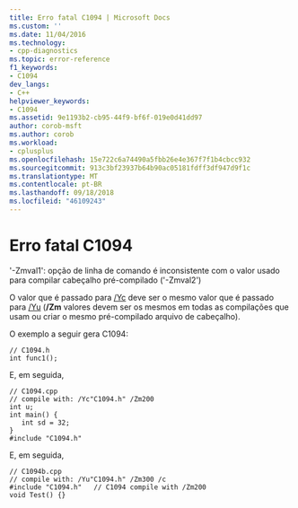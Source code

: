 ```yaml
---
title: Erro fatal C1094 | Microsoft Docs
ms.custom: ''
ms.date: 11/04/2016
ms.technology:
- cpp-diagnostics
ms.topic: error-reference
f1_keywords:
- C1094
dev_langs:
- C++
helpviewer_keywords:
- C1094
ms.assetid: 9e1193b2-cb95-44f9-bf6f-019e0d41dd97
author: corob-msft
ms.author: corob
ms.workload:
- cplusplus
ms.openlocfilehash: 15e722c6a74490a5fbb26e4e367f7f1b4cbcc932
ms.sourcegitcommit: 913c3bf23937b64b90ac05181fdff3df947d9f1c
ms.translationtype: MT
ms.contentlocale: pt-BR
ms.lasthandoff: 09/18/2018
ms.locfileid: "46109243"
---
```

# <a name="fatal-error-c1094"></a>Erro fatal C1094

'-Zmval1': opção de linha de comando é inconsistente com o valor usado para compilar cabeçalho pré-compilado ('-Zmval2')

O valor que é passado para [/Yc](../../build/reference/yc-create-precompiled-header-file.md) deve ser o mesmo valor que é passado para [/Yu](../../build/reference/yu-use-precompiled-header-file.md) (**/Zm** valores devem ser os mesmos em todas as compilações que usam ou criar o mesmo pré-compilado arquivo de cabeçalho).

O exemplo a seguir gera C1094:

```
// C1094.h
int func1();
```

E, em seguida,

```
// C1094.cpp
// compile with: /Yc"C1094.h" /Zm200
int u;
int main() {
   int sd = 32;
}
#include "C1094.h"
```

E, em seguida,

```
// C1094b.cpp
// compile with: /Yu"C1094.h" /Zm300 /c
#include "C1094.h"   // C1094 compile with /Zm200
void Test() {}
```
